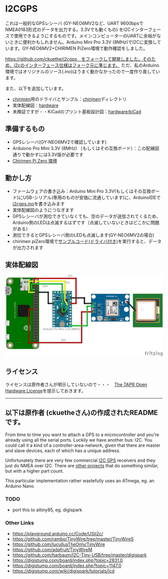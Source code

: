 # I2CGPS

これは一般的なGPSレシーバ (GY-NEO6MV2など、UART 9600bpsでNMEA0183形式のデータを出力する。3.3Vでも動くもの) をI2Cインターフェースで使用できるようにするものです。メインコンピューターのUARTに余裕がないときに便利かもしれません。Arduino Mini Pro 3.3V (8MHz)でI2Cに変換しています。GY-NEO6MV2+CHIRIMEN PiZero環境で動作確認をしました。

https://github.com/ckuethe/i2cgps　をフォークして開発しました。そのため、i2cのインターフェース仕様はフォーク元に準じます。
ただ、私のArduino環境ではオリジナルのソース(.ino)はうまく動かなかったので一度作り直しています。

また、以下を追加しています。
* [chirimen](https://www.chirimen.org)用のドライバとサンプル：[chirimen](./chirimen/)ディレクトリ
* 実体配線図：[hardware](./hardware)
* 未検証ですが・・KiCadのプリント基板設計図：[hardware/kiCad](./hardware/kiCad)

## 準備するもの
* GPSレシーバ(GY-NEO6MV2で確認しています)
* Arduiono Pro Mini 3.3V (8MHz) （もしくはその互換ボード）：この配線図通りで動かすには3.3V版が必要です
* [Chirimen Pi Zero 環境](https://tutorial.chirimen.org/pizero/)

## 動かし方
* ファームウェアの書き込み：Arduino Mini Pro 3.3V(もしくはその互換ボード)にUSB-シリアル(専用のものが安価に流通しています)に、ArduinoIDEで[i2cgps.ino](./i2cgps.ino)を書き込みます
* 実体配線図のようにつなぎます
* GPSレシーバが測位できていなくても、空のデータが送信されてくるため、Arduino側のLEDは点滅するはずです（点滅していないときはどこかに問題がある）
* 測位できるとGPSレシーバ側のLEDも点滅します(GY-NEO6MV2の場合)
* chirimen piZero環境で[サンプルコード(ドライバ付き)](./chirimen/main.js)を実行すると、データが出力されます

## 実体配線図
![実体配線図](hardware/i2c-GY-NEO6MV2.png)

## ライセンス
ライセンスは原作者さんが明示していないので・・・　[The TAPR Open Hardware License](https://tapr.org/the-tapr-open-hardware-license/)を提示しておきます。

---

## 以下は原作者 (ckuetheさん)の作成されたREADMEです。

From time to time you want to attach a GPS to a microcontroller and
you're already using all the serial ports. Luckily we have another bus:
I2C. You could call it a kind of a controller-area-network, given that
there are master and slave devices, each of which has a unique address.

Unfortunately there are very few commercial
[I2C GPS](https://www.sparkfun.com/products/14414) receivers and they
just do NMEA over I2C. There are
[other projects](http://www.technoblogy.com/show?1LJI) that do something similar, but with a higher part count. 

This particular implementation rather wastefully uses an ATmega, eg. an
Arduino Nano.

### TODO

* port this to attiny85, eg. digispark


### Other Links

* https://playground.arduino.cc/Code/USIi2c/
* https://github.com/rambo/TinyWire/tree/master/TinyWireS
* https://github.com/lucullusTheOnly/TinyWire
* https://github.com/adafruit/TinyWireM
* https://github.com/harbaum/I2C-Tiny-USB/tree/master/digispark
* https://digistump.com/board/index.php?topic=2831.0
* https://digistump.com/board/index.php?topic=1147.0
* https://digistump.com/wiki/digispark/tutorials/lcd
